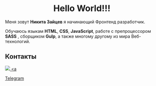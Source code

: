 <h1 align="center">Hello World!!!</h1>

Меня зовут __Никита Зайцев__ я начинающий Фронтенд разработчик.

Обучаюсь языкам __HTML__, __CSS__, __JavaScript__, работе с препроцессором __SASS__
          , сборщиком __Gulp__, а также многому другому из мира Веб-технологий.

## Контакты

<a href="https://vk.com/nikitazaitsev1986"><img src="https://img.shields.io/twitter/url?color=blue&logo=VK&stycil">
<a 

[Telegram](https://t.me/Nikitazaitsev1986)



